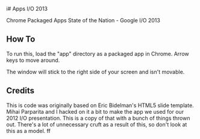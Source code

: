 i# Apps I/O 2013

Chrome Packaged Apps State of the Nation - Google I/O 2013

## How To

To run this, load the "app" directory as a packaged app in Chrome.  Arrow keys to move around.

The window will stick to the right side of your screen and isn't movable.


## Credits

This is code was originally based on Eric Bidelman's HTML5 slide template.  Mihai Parparita and I
hacked on it a bit to make the app we used for our 2012 I/O presentation.  This is a copy of that
with a bunch of things thrown out.  There's a lot of unnecessary cruft as a result of this, so
don't look at this as a model.
ff